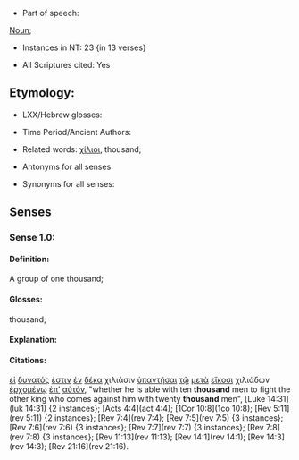 * Part of speech: 

[Noun](http://ugg.readthedocs.io/en/latest/noun.html); 

* Instances in NT: 23 {in 13 verses}

* All Scriptures cited: Yes

## Etymology: 

* LXX/Hebrew glosses: 

* Time Period/Ancient Authors: 

* Related words: [χίλιοι](../G55070/01.md), thousand;

* Antonyms for all senses

* Synonyms for all senses: 

## Senses 

### Sense 1.0: 

#### Definition: 

A group of one thousand;

#### Glosses: 

thousand; 

#### Explanation: 

#### Citations: 

[εἰ](../G14870/01.md) [δυνατός](../G14150/01.md) [ἐστιν](../G99999/01.md) [ἐν](../G17220/01.md) [δέκα](../G11760/01.md) χιλιάσιν [ὑπαντῆσαι](../G52210/01.md) [τῷ](../G35880/01.md) [μετὰ](../G33260/01.md) [εἴκοσι](../G15010/01.md) χιλιάδων [ἐρχομένῳ](../G20640/01.md) [ἐπ’](../G19090/01.md) [αὐτόν](../G08460/01.md), "whether he is able with ten **thousand** men to fight the other king who comes against him with twenty **thousand** men", [Luke 14:31](luk 14:31) {2 instances}; [Acts 4:4](act 4:4); [1Cor 10:8](1co 10:8); [Rev 5:11](rev 5:11) {2 instances}; [Rev 7:4](rev 7:4); [Rev 7:5](rev 7:5) {3 instances}; [Rev 7:6](rev 7:6) {3 instances}; [Rev 7:7](rev 7:7) {3 instances}; [Rev 7:8](rev 7:8) {3 instances}; [Rev 11:13](rev 11:13); [Rev 14:1](rev 14:1); [Rev 14:3](rev 14:3); [Rev 21:16](rev 21:16).  
